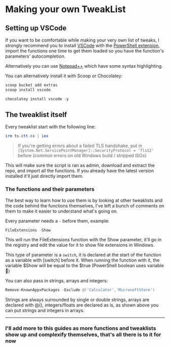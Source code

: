 # Making your own TweakList

## Setting up VSCode

If you want to be comfortable while making your very own list of tweaks, I strongly recommend you to install [VSCode](https://code.visualstudio.com) with the [PowerShell extension](https://marketplace.visualstudio.com/items?itemName=ms-vscode.PowerShell), import the functions one time to get them loaded so you have the function's parameters' autocompletion.

Alternatively you can use [Notepad++](https://notepad-plus-plus.org/) which have some syntax highlighting.


You can alternatively install it with Scoop or Chocolatey:
```PowerShell
scoop bucket add extras
scoop install vscode
```

```PowerShell
chocolatey install vscode -y
```

## The tweaklist itself

Every tweaklist start with the following line:

```PowerShell
irm ts.ctt.cx | iex
```
> If you're getting errors about a failed TLS handshake, put in ``[System.Net.ServicePointManager]::SecurityProtocol = 'Tls12'`` before (common errors on old Windows build / stripped ISOs)

This will make sure the script is ran as admin, download and extract the repo, and import all the functions. If you already have the latest version installed it'll just directly import them.

### The functions and their parameters

The best way to learn how to use them is by looking at other tweaklists and the code behind the functions themselves, I've left a bunch of comments on them to make it easier to understand what's going on.

Every parameter needs a `-` before them, example:

```PowerShell
FileExtensions -Show
```
This will run the FileExtensions function with the Show parameter, it'll go in the registry and edit the value for it to show file extensions in Windows.

This type of parameter is a ``switch``, it is declared at the start of the function as a variable with [switch] before it. When running the function with it, the variable $Show will be equal to the $true (PowerShell boolean uses variable :shrug:)

You can also pass in strings, arrays and integers:

```PowerShell
Remove-KnownAppxPackages -Exclude @('Calculator','MicrosoftStore')
```
Strings are always surrounded by single or double strings, arrays are declared with @(), integers/floats are declared as is, as shown above you can put strings and integers in arrays.

---
### I'll add more to this guides as more functions and tweaklists show up and complexify themselves, that's all there is to it for now